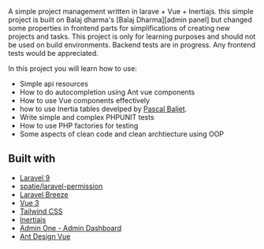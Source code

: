 A simple project management written in larave + Vue + Inertiajs. 
this simple project is built on Balaj dharma's [Balaj Dharma][admin panel] but changed some properties in frontend parts for simplifications of creating new projects and tasks. This project is only for learning purposes and should not be used on build environments. Backend tests are in progress. Any frontend tests would be appreciated.

In this project you will learn how to use:
- Simple api resources
- How to do autocompletion using Ant vue components
- How to use Vue components effectively
- how to use Inertia tables develped by [Pascal Baljet](https://github.com/protonemedia/inertiajs-tables-laravel-query-builder).
- Write simple and complex PHPUNIT tests
- How to use PHP factories for testing
- Some aspects of clean code and clean archtiecture using OOP

## Built with
- [Laravel 9](https://github.com/laravel/framework)
- [spatie/laravel-permission](https://github.com/spatie/laravel-permission)
- [Laravel Breeze](https://github.com/laravel/breeze)
- [Vue 3](https://vuejs.org/)
- [Tailwind CSS](https://tailwindcss.com/)
- [Inertiajs](https://inertiajs.com/)
- [Admin One - Admin Dashboard](https://github.com/justboil/admin-one-vue-tailwind)
- [Ant Design Vue](https://antdv.com/components/overview)
